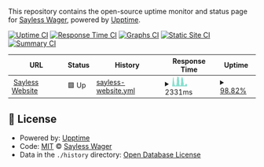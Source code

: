 This repository contains the open-source uptime monitor and status page for [Sayless Wager](https://www.sayless.com.ng), powered by [Upptime](https://github.com/upptime/upptime).

[![Uptime CI](https://github.com/Sayless-Wager/uptime/workflows/Uptime%20CI/badge.svg)](https://github.com/Sayless-Wager/uptime/actions?query=workflow%3A%22Uptime+CI%22)
[![Response Time CI](https://github.com/Sayless-Wager/uptime/workflows/Response%20Time%20CI/badge.svg)](https://github.com/Sayless-Wager/uptime/actions?query=workflow%3A%22Response+Time+CI%22)
[![Graphs CI](https://github.com/Sayless-Wager/uptime/workflows/Graphs%20CI/badge.svg)](https://github.com/Sayless-Wager/uptime/actions?query=workflow%3A%22Graphs+CI%22)
[![Static Site CI](https://github.com/Sayless-Wager/uptime/workflows/Static%20Site%20CI/badge.svg)](https://github.com/Sayless-Wager/uptime/actions?query=workflow%3A%22Static+Site+CI%22)
[![Summary CI](https://github.com/Sayless-Wager/uptime/workflows/Summary%20CI/badge.svg)](https://github.com/Sayless-Wager/uptime/actions?query=workflow%3A%22Summary+CI%22)

<!--start: status pages-->
<!-- This summary is generated by Upptime (https://github.com/upptime/upptime) -->
<!-- Do not edit this manually, your changes will be overwritten -->
<!-- prettier-ignore -->
| URL | Status | History | Response Time | Uptime |
| --- | ------ | ------- | ------------- | ------ |
| <img alt="" src="https://icons.duckduckgo.com/ip3/www.sayless.com.ng.ico" height="13"> [Sayless Website](https://www.sayless.com.ng) | 🟩 Up | [sayless-website.yml](https://github.com/Sayless-Wager/uptime/commits/HEAD/history/sayless-website.yml) | <details><summary><img alt="Response time graph" src="./graphs/sayless-website/response-time-week.png" height="20"> 2331ms</summary><br><a href="https://Sayless-Wager.github.io/uptime/history/sayless-website"><img alt="Response time 1241" src="https://img.shields.io/endpoint?url=https%3A%2F%2Fraw.githubusercontent.com%2FSayless-Wager%2Fuptime%2FHEAD%2Fapi%2Fsayless-website%2Fresponse-time.json"></a><br><a href="https://Sayless-Wager.github.io/uptime/history/sayless-website"><img alt="24-hour response time 1052" src="https://img.shields.io/endpoint?url=https%3A%2F%2Fraw.githubusercontent.com%2FSayless-Wager%2Fuptime%2FHEAD%2Fapi%2Fsayless-website%2Fresponse-time-day.json"></a><br><a href="https://Sayless-Wager.github.io/uptime/history/sayless-website"><img alt="7-day response time 2331" src="https://img.shields.io/endpoint?url=https%3A%2F%2Fraw.githubusercontent.com%2FSayless-Wager%2Fuptime%2FHEAD%2Fapi%2Fsayless-website%2Fresponse-time-week.json"></a><br><a href="https://Sayless-Wager.github.io/uptime/history/sayless-website"><img alt="30-day response time 2209" src="https://img.shields.io/endpoint?url=https%3A%2F%2Fraw.githubusercontent.com%2FSayless-Wager%2Fuptime%2FHEAD%2Fapi%2Fsayless-website%2Fresponse-time-month.json"></a><br><a href="https://Sayless-Wager.github.io/uptime/history/sayless-website"><img alt="1-year response time 1241" src="https://img.shields.io/endpoint?url=https%3A%2F%2Fraw.githubusercontent.com%2FSayless-Wager%2Fuptime%2FHEAD%2Fapi%2Fsayless-website%2Fresponse-time-year.json"></a></details> | <details><summary><a href="https://Sayless-Wager.github.io/uptime/history/sayless-website">98.82%</a></summary><a href="https://Sayless-Wager.github.io/uptime/history/sayless-website"><img alt="All-time uptime 95.35%" src="https://img.shields.io/endpoint?url=https%3A%2F%2Fraw.githubusercontent.com%2FSayless-Wager%2Fuptime%2FHEAD%2Fapi%2Fsayless-website%2Fuptime.json"></a><br><a href="https://Sayless-Wager.github.io/uptime/history/sayless-website"><img alt="24-hour uptime 94.91%" src="https://img.shields.io/endpoint?url=https%3A%2F%2Fraw.githubusercontent.com%2FSayless-Wager%2Fuptime%2FHEAD%2Fapi%2Fsayless-website%2Fuptime-day.json"></a><br><a href="https://Sayless-Wager.github.io/uptime/history/sayless-website"><img alt="7-day uptime 98.82%" src="https://img.shields.io/endpoint?url=https%3A%2F%2Fraw.githubusercontent.com%2FSayless-Wager%2Fuptime%2FHEAD%2Fapi%2Fsayless-website%2Fuptime-week.json"></a><br><a href="https://Sayless-Wager.github.io/uptime/history/sayless-website"><img alt="30-day uptime 99.60%" src="https://img.shields.io/endpoint?url=https%3A%2F%2Fraw.githubusercontent.com%2FSayless-Wager%2Fuptime%2FHEAD%2Fapi%2Fsayless-website%2Fuptime-month.json"></a><br><a href="https://Sayless-Wager.github.io/uptime/history/sayless-website"><img alt="1-year uptime 95.35%" src="https://img.shields.io/endpoint?url=https%3A%2F%2Fraw.githubusercontent.com%2FSayless-Wager%2Fuptime%2FHEAD%2Fapi%2Fsayless-website%2Fuptime-year.json"></a></details>

<!--end: status pages-->

## 📄 License

- Powered by: [Upptime](https://github.com/upptime/upptime)
- Code: [MIT](./LICENSE) © [Sayless Wager](https://www.sayless.com.ng)
- Data in the `./history` directory: [Open Database License](https://opendatacommons.org/licenses/odbl/1-0/)
